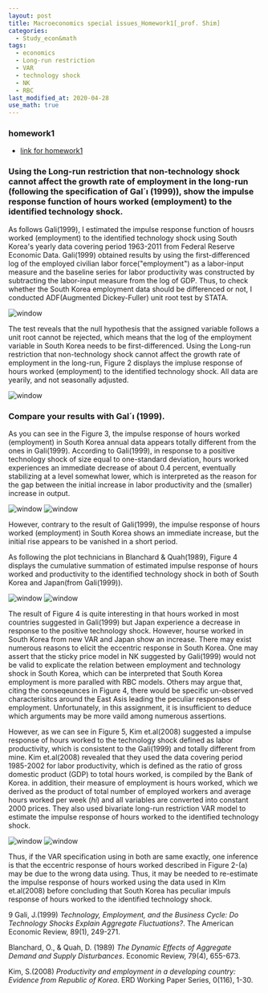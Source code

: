```yaml
---
layout: post
title: Macroeconomics special issues_Homework1[_prof. Shim]
categories:
  - Study_econ&math
tags:
  - economics
  - Long-run restriction
  - VAR
  - technology shock
  - NK 
  - RBC
last_modified_at: 2020-04-28
use_math: true
---
```

### homework1

* [link for homework1](https://drive.google.com/uc?export=view&id=1D08ZyOe7J15jrmlAUp4bohVfmgVLM9AI)  

### Using the Long-run restriction that non-technology shock cannot affect the growth rate of employment in the long-run (following the specification of Gal´ı (1999)), show the impulse response function of hours worked (employment) to the identified technology shock.

As follows Gali(1999), I estimated the impulse response function of
housrs worked (employment) to the identified technology shock using
South Korea's yearly data covering period 1963-2011 from Federal Reserve
Economic Data. Gali(1999) obtained results by using the
first-differenced log of the employed civilian labor
force(\"employment\") as a labor-input measure and the baseline series
for labor productivity was constructed by subtracting the labor-input
measure from the log of GDP. Thus, to check whether the South Korea
employment data should be differenced or not, I conducted ADF(Augmented
Dickey-Fuller) unit root test by STATA.

![window](https://drive.google.com/uc?export=view&id=1opc7CKq_sIKrsQafLty0JB9Mgl-t8XYi)  

The test reveals that the null hypothesis that the assigned variable
follows a unit root cannot be rejected, which means that the log of the
employment variable in South Korea needs to be first-differenced. Using
the Long-run restriction that non-technology shock cannot affect the
growth rate of employment in the long-run, Figure 2 displays the impluse
response of hours worked (employment) to the identified technology
shock. All data are yearily, and not seasonally adjusted.


![window](https://drive.google.com/uc?export=view&id=1WcsPgpW2oqw-yRhl2S0iT6C6GH7vGlGV)  

 
### Compare your results with Gal´ı (1999).


As you can see in the Figure 3, the impulse response of hours worked
(employment) in South Korea annual data appears totally different from
the ones in Gali(1999). According to Gali(1999), in response to a
positive technology shock of size equal to one-standard deviation, hours
worked experiences an immediate decrease of about 0.4 percent,
eventually stabilizing at a level somewhat lower, which is interpreted
as the reason for the gap between the initial increase in labor
productivity and the (smaller) increase in output.

![window](https://drive.google.com/uc?export=view&id=1WcsPgpW2oqw-yRhl2S0iT6C6GH7vGlGV)
![window](https://drive.google.com/uc?export=view&id=1Oc4Ea7xm9nS7lgNYi7ArrHhIaVb5oxTJ)  


However, contrary to the result of Gali(1999), the impulse response of
hours worked (employment) in South Korea shows an immediate increase,
but the initial rise appears to be vanished in a short period.

As following the plot technicians in Blanchard $\&$ Quah(1989), Figure 4
displays the cumulative summation of estimated impulse response of hours
worked and productivity to the identified technology shock in both of
South Korea and Japan(from Gali(1999)).

![window](https://drive.google.com/uc?export=view&id=1ttHi7DYSn3FzjGEHteBeKep3ScH12_y0)
![window](https://drive.google.com/uc?export=view&id=1QI274ucWdxf1Zss5aR9tBVZuQmtnzx2H)  

The result of Figure 4 is quite interesting in that hours worked in most
countries suggested in Gali(1999) but Japan experience a decrease in
response to the positive technology shock. However, hourse worked in
South Korea from new VAR and Japan show an increase. There may exist
numerous reasons to elicit the eccentric response in South Korea. One
may assert that the sticky price model in NK suggested by Gali(1999)
would not be valid to explicate the relation between employment and
technology shock in South Korea, which can be interpreted that South
Korea employment is more paralled with RBC models. Others may argue
that, citing the conseqeunces in Figure 4, there would be specific
un-observed characterisitcs around the East Asis leading the peculiar
responses of employment. Unfortunately, in this assignment, it is
insufficient to deduce which arguments may be more vaild among numerous
assertions.

However, as we can see in Figure 5, Kim et.al(2008) suggested a impulse
response of hours worked to the technology shock defined as labor
productivity, which is consistent to the Gali(1999) and totally
different from mine. Kim et.al(2008) revealed that they used the data
covering period 1985-2002 for labor productivity, which is defined as
the ratio of gross domestic product (GDP) to total hours worked, is
compiled by the Bank of Korea. in addition, their measure of employment
is hours worked, which we derived as the product of total number of
employed workers and average hours worked per week ($h_{}i$) and all
variables are converted into constant 2000 prices. They also used
bivariate long-run restriction VAR model to estimate the impulse
response of hours worked to the identified technology shock.

![window](https://drive.google.com/uc?export=view&id=1ttHi7DYSn3FzjGEHteBeKep3ScH12_y0)
![window](https://drive.google.com/uc?export=view&id=17KbB7GpNikae2H3EADNsH75Dulrh3rqA)  

Thus, if the VAR specification using in both are same exactly, one
inference is that the eccentric response of hours worked described in
Figure 2-(a) may be due to the wrong data using. Thus, it may be needed
to re-estimate the impulse response of hours worked using the data used
in KIm et.al(2008) before concluding that South Korea has peculiar
impuls response of hours worked to the identified technology shock.

9 Gali, J.(1999) *Technology, Employment, and the Business Cycle: Do
Technology Shocks Explain Aggregate Fluctuations?*. The American
Economic Review, 89(1), 249-271.

Blanchard, O., $\&$ Quah, D. (1989) *The Dynamic Effects of Aggregate
Demand and Supply Disturbances*. Economic Review, 79(4), 655-673.

Kim, S.(2008) *Productivity and employment in a developing country:
Evidence from Republic of Korea*. ERD Working Paper Series, 0(116),
1-30.
